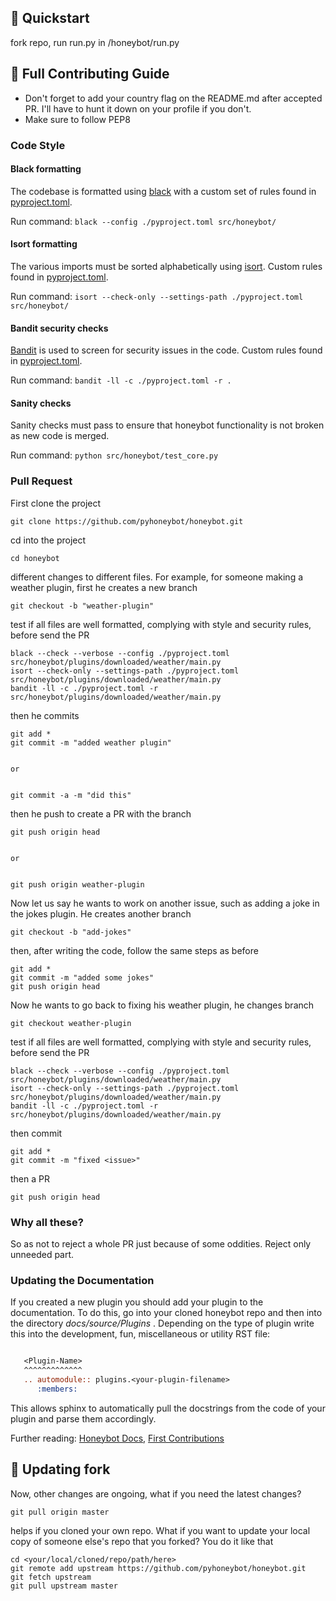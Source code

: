 ## 📃 Quickstart

fork repo, run run.py in /honeybot/run.py

## 📃 Full Contributing Guide

- Don't forget to add your country flag on the README.md after accepted PR. I'll have to hunt it down on your profile if you don't.
- Make sure to follow PEP8

### Code Style

#### Black formatting

The codebase is formatted using [black](https://github.com/psf/black) with a custom set of rules found in [pyproject.toml](./pyproject.toml).

Run command: `black --config ./pyproject.toml src/honeybot/`

#### Isort formatting

The various imports must be sorted alphabetically using [isort](https://github.com/PyCQA/isort). Custom rules found in [pyproject.toml](./pyproject.toml).

Run command: `isort --check-only --settings-path ./pyproject.toml src/honeybot/`

#### Bandit security checks

[Bandit](https://github.com/PyCQA/bandit) is used to screen for security issues in the code. Custom rules found in [pyproject.toml](./pyproject.toml).

Run command: `bandit -ll -c ./pyproject.toml -r .`

#### Sanity checks

Sanity checks must pass to ensure that honeybot functionality is not broken as new code is merged.

Run command: `python src/honeybot/test_core.py`

### Pull Request

First clone the project

```
git clone https://github.com/pyhoneybot/honeybot.git
```

cd into the project

```
cd honeybot
```

different changes to different files. For example, for someone making a weather plugin, first he creates a new branch

```
git checkout -b "weather-plugin"
```
test if all files are well formatted, complying with style and security rules, before send the PR

```
black --check --verbose --config ./pyproject.toml src/honeybot/plugins/downloaded/weather/main.py
isort --check-only --settings-path ./pyproject.toml src/honeybot/plugins/downloaded/weather/main.py
bandit -ll -c ./pyproject.toml -r src/honeybot/plugins/downloaded/weather/main.py 
```

then he commits

```
git add *
git commit -m "added weather plugin"


or


git commit -a -m "did this"
```

then he push to create a PR with the branch

```
git push origin head


or


git push origin weather-plugin
```

Now let us say he wants to work on another issue, such as adding a joke in the jokes plugin. He creates another branch

```
git checkout -b "add-jokes"
```

then, after writing the code, follow the same steps as before

```
git add *
git commit -m "added some jokes"
git push origin head
```

Now he wants to go back to fixing his weather plugin, he changes branch

```
git checkout weather-plugin
```

test if all files are well formatted, complying with style and security rules, before send the PR

```
black --check --verbose --config ./pyproject.toml src/honeybot/plugins/downloaded/weather/main.py
isort --check-only --settings-path ./pyproject.toml src/honeybot/plugins/downloaded/weather/main.py
bandit -ll -c ./pyproject.toml -r src/honeybot/plugins/downloaded/weather/main.py 
```

then commit

```
git add *
git commit -m "fixed <issue>"
```

then a PR

```
git push origin head
```

### Why all these?

So as not to reject a whole PR just because of some oddities. Reject only unneeded part.

### Updating the Documentation

If you created a new plugin you should add your plugin to the documentation.
To do this, go into your cloned honeybot repo and then into the directory _docs/source/Plugins_ .
Depending on the type of plugin write this into the development, fun, miscellaneous or utility RST file:

```rst

   <Plugin-Name>
   ^^^^^^^^^^^^^
   .. automodule:: plugins.<your-plugin-filename>
      :members:
```

This allows sphinx to automatically pull the docstrings from the code of your plugin and parse them accordingly.

Further reading: [Honeybot Docs](https://pyhoneybot.github.io/honeybot/How_Tos/documentation.html), [First Contributions](https://github.com/firstcontributions/first-contributions)

## 🥄 Updating fork

Now, other changes are ongoing, what if you need the latest changes?

```
git pull origin master
```

helps if you cloned your own repo. What if you want to update your local copy of someone else's repo that you forked?
You do it like that

```
cd <your/local/cloned/repo/path/here>
git remote add upstream https://github.com/pyhoneybot/honeybot.git
git fetch upstream
git pull upstream master
```
